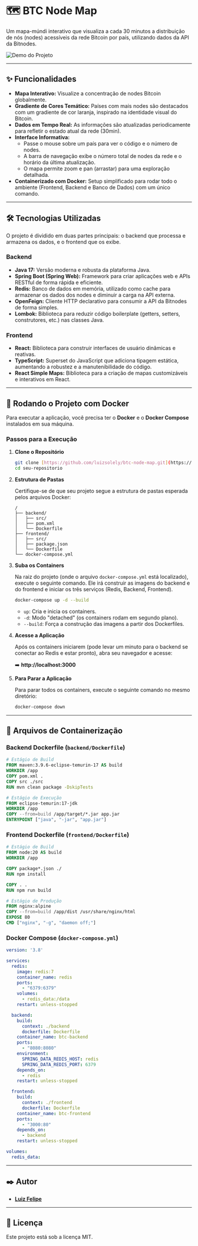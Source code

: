 # 🗺️ BTC Node Map

Um mapa-múndi interativo que visualiza a cada 30 minutos a distribuição de nós (nodes) acessíveis da rede Bitcoin por país, utilizando dados da API da Bitnodes.

![Demo do Projeto](https://i.imgur.com/FwR1L2p.png)

---

## ✨ Funcionalidades

* **Mapa Interativo:** Visualize a concentração de nodes Bitcoin globalmente.
* **Gradiente de Cores Temático:** Países com mais nodes são destacados com um gradiente de cor laranja, inspirado na identidade visual do Bitcoin.
* **Dados em Tempo Real:** As informações são atualizadas periodicamente para refletir o estado atual da rede (30min).
* **Interface Informativa:**
    * Passe o mouse sobre um país para ver o código e o número de nodes.
    * A barra de navegação exibe o número total de nodes da rede e o horário da última atualização.
    * O mapa permite zoom e pan (arrastar) para uma exploração detalhada.
* **Containerizado com Docker:** Setup simplificado para rodar todo o ambiente (Frontend, Backend e Banco de Dados) com um único comando.

---

## 🛠️ Tecnologias Utilizadas

O projeto é dividido em duas partes principais: o backend que processa e armazena os dados, e o frontend que os exibe.

### Backend

* **Java 17:** Versão moderna e robusta da plataforma Java.
* **Spring Boot (Spring Web):** Framework para criar aplicações web e APIs RESTful de forma rápida e eficiente.
* **Redis:** Banco de dados em memória, utilizado como cache para armazenar os dados dos nodes e diminuir a carga na API externa.
* **OpenFeign:** Cliente HTTP declarativo para consumir a API da Bitnodes de forma simples.
* **Lombok:** Biblioteca para reduzir código boilerplate (getters, setters, construtores, etc.) nas classes Java.

### Frontend

* **React:** Biblioteca para construir interfaces de usuário dinâmicas e reativas.
* **TypeScript:** Superset do JavaScript que adiciona tipagem estática, aumentando a robustez e a manutenibilidade do código.
* **React Simple Maps:** Biblioteca para a criação de mapas customizáveis e interativos em React.

---

## 🐳 Rodando o Projeto com Docker

Para executar a aplicação, você precisa ter o **Docker** e o **Docker Compose** instalados em sua máquina.

### Passos para a Execução

1.  **Clone o Repositório**

    ```bash
    git clone [https://github.com/luizsolely/btc-node-map.git](https://github.com/luizsolely/btc-node-map.git)
    cd seu-repositorio
    ```

2.  **Estrutura de Pastas**

    Certifique-se de que seu projeto segue a estrutura de pastas esperada pelos arquivos Docker:

    ```
    /
    ├── backend/
    │   ├── src/
    │   ├── pom.xml
    │   └── Dockerfile
    ├── frontend/
    │   ├── src/
    │   ├── package.json
    │   └── Dockerfile
    └── docker-compose.yml
    ```

3.  **Suba os Containers**

    Na raiz do projeto (onde o arquivo `docker-compose.yml` está localizado), execute o seguinte comando. Ele irá construir as imagens do backend e do frontend e iniciar os três serviços (Redis, Backend, Frontend).

    ```bash
    docker-compose up -d --build
    ```
    * `up`: Cria e inicia os containers.
    * `-d`: Modo "detached" (os containers rodam em segundo plano).
    * `--build`: Força a construção das imagens a partir dos Dockerfiles.

4.  **Acesse a Aplicação**

    Após os containers iniciarem (pode levar um minuto para o backend se conectar ao Redis e estar pronto), abra seu navegador e acesse:

    ➡️ **http://localhost:3000**

5.  **Para Parar a Aplicação**

    Para parar todos os containers, execute o seguinte comando no mesmo diretório:

    ```bash
    docker-compose down
    ```

---

## 📄 Arquivos de Containerização

### Backend Dockerfile (`backend/Dockerfile`)
```dockerfile
# Estágio de Build
FROM maven:3.9.6-eclipse-temurin-17 AS build
WORKDIR /app
COPY pom.xml .
COPY src ./src
RUN mvn clean package -DskipTests

# Estágio de Execução
FROM eclipse-temurin:17-jdk
WORKDIR /app
COPY --from=build /app/target/*.jar app.jar
ENTRYPOINT ["java", "-jar", "app.jar"]
```

### Frontend Dockerfile (`frontend/Dockerfile`)
```dockerfile
# Estágio de Build
FROM node:20 AS build
WORKDIR /app

COPY package*.json ./
RUN npm install

COPY . .
RUN npm run build

# Estágio de Produção
FROM nginx:alpine
COPY --from=build /app/dist /usr/share/nginx/html
EXPOSE 80
CMD ["nginx", "-g", "daemon off;"]
```

### Docker Compose (`docker-compose.yml`)
```yaml
version: '3.8'

services:
  redis:
    image: redis:7
    container_name: redis
    ports:
      - "6379:6379"
    volumes:
      - redis_data:/data
    restart: unless-stopped

  backend:
    build:
      context: ./backend
      dockerfile: Dockerfile
    container_name: btc-backend
    ports:
      - "8080:8080"
    environment:
      SPRING_DATA_REDIS_HOST: redis
      SPRING_DATA_REDIS_PORT: 6379
    depends_on:
      - redis
    restart: unless-stopped

  frontend:
    build:
      context: ./frontend
      dockerfile: Dockerfile
    container_name: btc-frontend
    ports:
      - "3000:80"
    depends_on:
      - backend
    restart: unless-stopped

volumes:
  redis_data:
```

---

## ✒️ Autor

* **[Luiz Felipe](https://github.com/luizsolely)**

---

## 📜 Licença

Este projeto está sob a licença MIT.
